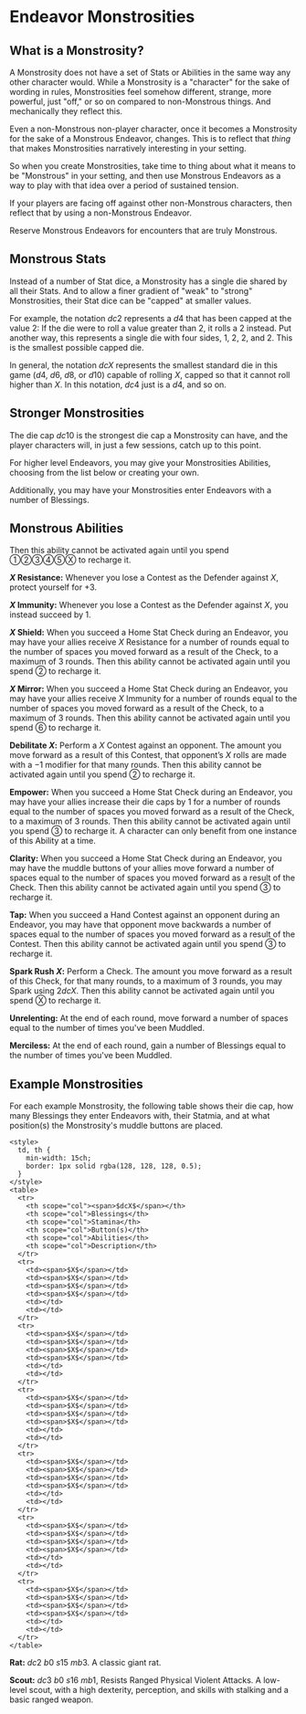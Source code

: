 # Endeavor Monstrosities

## What is a Monstrosity?

A Monstrosity does not have a set of Stats or Abilities in the same way any other character would. While a Monstrosity is a "character" for the sake of wording in rules, Monstrosities feel somehow different, strange, more powerful, just "off," or so on compared to non-Monstrous things. And mechanically they reflect this.

Even a non-Monstrous non-player character, once it becomes a Monstrosity for the sake of a Monstrous Endeavor, changes. This is to reflect that *thing* that makes Monstrosities narratively interesting in your setting.

So when you create Monstrosities, take time to thing about what it means to be "Monstrous" in your setting, and then use Monstrous Endeavors as a way to play with that idea over a period of sustained tension.

If your players are facing off against other non-Monstrous characters, then reflect that by using a non-Monstrous Endeavor.

Reserve Monstrous Endeavors for encounters that are truly Monstrous.

## Monstrous Stats

Instead of a number of Stat dice, a Monstrosity has a single die shared by all their Stats. And to allow a finer gradient of "weak" to "strong" Monstrosities, their Stat dice can be "capped" at smaller values.

For example, the notation $dc2$ represents a $d4$ that has been capped at the value $2$: If the die were to roll a value greater than $2$, it rolls a $2$ instead. Put another way, this represents a single die with four sides, $1$, $2$, $2$, and $2$. This is the smallest possible capped die.

In general, the notation $dcX$ represents the smallest standard die in this game ($d4$, $d6$, $d8$, or $d10$) capable of rolling $X$, capped so that it cannot roll higher than $X$. In this notation, $dc4$ just is a $d4$, and so on.

## Stronger Monstrosities

The die cap $dc10$ is the strongest die cap a Monstrosity can have, and the player characters will, in just a few sessions, catch up to this point.

For higher level Endeavors, you may give your Monstrosities Abilities, choosing from the list below or creating your own.

Additionally, you may have your Monstrosities enter Endeavors with a number of Blessings.

## Monstrous Abilities

Then this ability cannot be activated again until you spend ①②③④⑤Ⓧ to recharge it.

**$X$ Resistance:** Whenever you lose a Contest as the Defender against $X$, protect yourself for $+3$.

**$X$ Immunity:** Whenever you lose a Contest as the Defender against $X$, you instead succeed by $1$.

**$X$ Shield:** When you succeed a Home Stat Check during an Endeavor, you may have your allies receive $X$ Resistance for a number of rounds equal to the number of spaces you moved forward as a result of the Check, to a maximum of $3$ rounds. Then this ability cannot be activated again until you spend ② to recharge it.

**$X$ Mirror:** When you succeed a Home Stat Check during an Endeavor, you may have your allies receive $X$ Immunity for a number of rounds equal to the number of spaces you moved forward as a result of the Check, to a maximum of $3$ rounds. Then this ability cannot be activated again until you spend ⑥ to recharge it.

**Debilitate $X$:** Perform a $X$ Contest against an opponent. The amount you move forward as a result of this Contest, that opponent’s $X$ rolls are made with a $-1$ modifier for that many rounds. Then this ability cannot be activated again until you spend ② to recharge it.

**Empower:** When you succeed a Home Stat Check during an Endeavor, you may have your allies increase their die caps by $1$ for a number of rounds equal to the number of spaces you moved forward as a result of the Check, to a maximum of $3$ rounds. Then this ability cannot be activated again until you spend ③ to recharge it. A character can only benefit from one instance of this Ability at a time.

**Clarity:** When you succeed a Home Stat Check during an Endeavor, you may have the muddle buttons of your allies move forward a number of spaces equal to the number of spaces you moved forward as a result of the Check. Then this ability cannot be activated again until you spend ③ to recharge it.

**Tap:** When you succeed a Hand Contest against an opponent during an Endeavor, you may have that opponent move backwards a number of spaces equal to the number of spaces you moved forward as a result of the Contest. Then this ability cannot be activated again until you spend ③ to recharge it.

**Spark Rush $X$:** Perform a Check. The amount you move forward as a result of this Check, for that many rounds, to a maximum of $3$ rounds, you may Spark using $2dcX$. Then this ability cannot be activated again until you spend Ⓧ to recharge it.

**Unrelenting:** At the end of each round, move forward a number of spaces equal to the number of times you've been Muddled.

**Merciless:** At the end of each round, gain a number of Blessings equal to the number of times you've been Muddled.

## Example Monstrosities

For each example Monstrosity, the following table shows their die cap, how many Blessings they enter Endeavors with, their Statmia, and at what position(s) the Monstrosity's muddle buttons are placed.

```@raw html
<style>
  td, th {
    min-width: 15ch;
    border: 1px solid rgba(128, 128, 128, 0.5);
  }
</style>
<table>
  <tr>
    <th scope="col"><span>$dcX$</span></th>
    <th scope="col">Blessings</th>
    <th scope="col">Stamina</th>
    <th scope="col">Button(s)</th>
    <th scope="col">Abilities</th>
    <th scope="col">Description</th>
  </tr>
  <tr>
    <td><span>$X$</span></td>
    <td><span>$X$</span></td>
    <td><span>$X$</span></td>
    <td><span>$X$</span></td>
    <td></td>
    <td></td>
  </tr>
  <tr>
    <td><span>$X$</span></td>
    <td><span>$X$</span></td>
    <td><span>$X$</span></td>
    <td><span>$X$</span></td>
    <td></td>
    <td></td>
  </tr>
  <tr>
    <td><span>$X$</span></td>
    <td><span>$X$</span></td>
    <td><span>$X$</span></td>
    <td><span>$X$</span></td>
    <td></td>
    <td></td>
  </tr>
  <tr>
    <td><span>$X$</span></td>
    <td><span>$X$</span></td>
    <td><span>$X$</span></td>
    <td><span>$X$</span></td>
    <td></td>
    <td></td>
  </tr>
  <tr>
    <td><span>$X$</span></td>
    <td><span>$X$</span></td>
    <td><span>$X$</span></td>
    <td><span>$X$</span></td>
    <td></td>
    <td></td>
  </tr>
  <tr>
    <td><span>$X$</span></td>
    <td><span>$X$</span></td>
    <td><span>$X$</span></td>
    <td><span>$X$</span></td>
    <td></td>
    <td></td>
  </tr>
</table>
```


**Rat:** $dc2$ $b0$ $s15$ $mb3$. A classic giant rat.

**Scout:** $dc3$ $b0$ $s16$ $mb1$, Resists Ranged Physical Violent Attacks. A low-level scout, with a high dexterity, perception, and skills with stalking and a basic ranged weapon.
